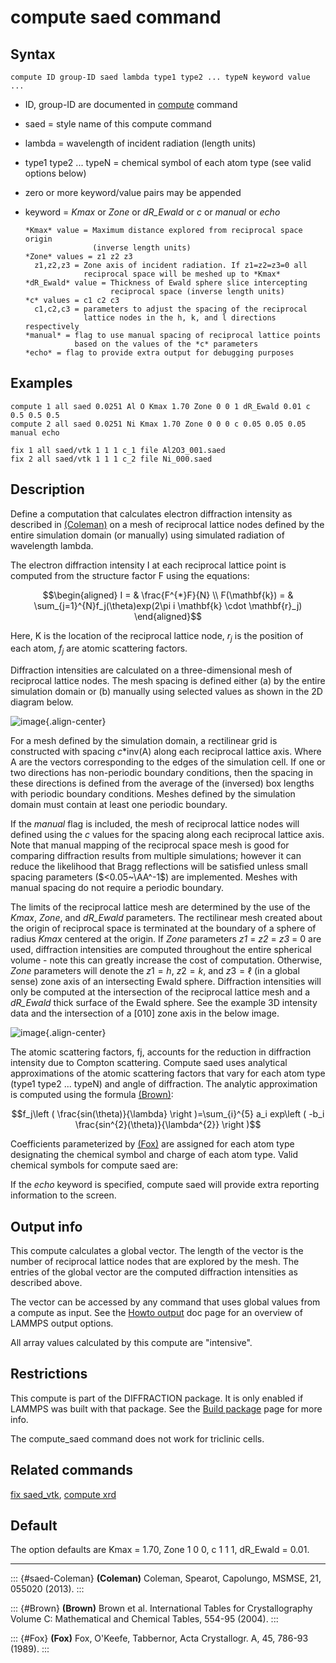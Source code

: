 # compute saed command

## Syntax

    compute ID group-ID saed lambda type1 type2 ... typeN keyword value ...

-   ID, group-ID are documented in [compute](compute) command

-   saed = style name of this compute command

-   lambda = wavelength of incident radiation (length units)

-   type1 type2 \... typeN = chemical symbol of each atom type (see
    valid options below)

-   zero or more keyword/value pairs may be appended

-   keyword = *Kmax* or *Zone* or *dR_Ewald* or *c* or *manual* or
    *echo*

        *Kmax* value = Maximum distance explored from reciprocal space origin
                       (inverse length units)
        *Zone* values = z1 z2 z3
          z1,z2,z3 = Zone axis of incident radiation. If z1=z2=z3=0 all
                     reciprocal space will be meshed up to *Kmax*
        *dR_Ewald* value = Thickness of Ewald sphere slice intercepting
                           reciprocal space (inverse length units)
        *c* values = c1 c2 c3
          c1,c2,c3 = parameters to adjust the spacing of the reciprocal
                     lattice nodes in the h, k, and l directions respectively
        *manual* = flag to use manual spacing of reciprocal lattice points
                   based on the values of the *c* parameters
        *echo* = flag to provide extra output for debugging purposes

## Examples

``` LAMMPS
compute 1 all saed 0.0251 Al O Kmax 1.70 Zone 0 0 1 dR_Ewald 0.01 c 0.5 0.5 0.5
compute 2 all saed 0.0251 Ni Kmax 1.70 Zone 0 0 0 c 0.05 0.05 0.05 manual echo

fix 1 all saed/vtk 1 1 1 c_1 file Al2O3_001.saed
fix 2 all saed/vtk 1 1 1 c_2 file Ni_000.saed
```

## Description

Define a computation that calculates electron diffraction intensity as
described in [(Coleman)](saed-Coleman) on a mesh of reciprocal lattice
nodes defined by the entire simulation domain (or manually) using
simulated radiation of wavelength lambda.

The electron diffraction intensity I at each reciprocal lattice point is
computed from the structure factor F using the equations:

$$\begin{aligned}
I = & \frac{F^{*}F}{N} \\
F(\mathbf{k}) = & \sum_{j=1}^{N}f_j(\theta)exp(2\pi i \mathbf{k} \cdot \mathbf{r}_j)
\end{aligned}$$

Here, K is the location of the reciprocal lattice node, $r_j$ is the
position of each atom, $f_j$ are atomic scattering factors.

Diffraction intensities are calculated on a three-dimensional mesh of
reciprocal lattice nodes. The mesh spacing is defined either (a) by the
entire simulation domain or (b) manually using selected values as shown
in the 2D diagram below.

![image](img/saed_mesh.jpg){.align-center}

For a mesh defined by the simulation domain, a rectilinear grid is
constructed with spacing *c*\*inv(A) along each reciprocal lattice axis.
Where A are the vectors corresponding to the edges of the simulation
cell. If one or two directions has non-periodic boundary conditions,
then the spacing in these directions is defined from the average of the
(inversed) box lengths with periodic boundary conditions. Meshes defined
by the simulation domain must contain at least one periodic boundary.

If the *manual* flag is included, the mesh of reciprocal lattice nodes
will defined using the *c* values for the spacing along each reciprocal
lattice axis. Note that manual mapping of the reciprocal space mesh is
good for comparing diffraction results from multiple simulations;
however it can reduce the likelihood that Bragg reflections will be
satisfied unless small spacing parameters ($<0.05~\AA^-1$) are
implemented. Meshes with manual spacing do not require a periodic
boundary.

The limits of the reciprocal lattice mesh are determined by the use of
the *Kmax*, *Zone*, and *dR_Ewald* parameters. The rectilinear mesh
created about the origin of reciprocal space is terminated at the
boundary of a sphere of radius *Kmax* centered at the origin. If *Zone*
parameters *z1* = *z2* = *z3* = 0 are used, diffraction intensities are
computed throughout the entire spherical volume - note this can greatly
increase the cost of computation. Otherwise, *Zone* parameters will
denote the $z1=h$, $z2=k$, and $z3=\ell$ (in a global sense) zone axis
of an intersecting Ewald sphere. Diffraction intensities will only be
computed at the intersection of the reciprocal lattice mesh and a
*dR_Ewald* thick surface of the Ewald sphere. See the example 3D
intensity data and the intersection of a \[010\] zone axis in the below
image.

![image](img/saed_ewald_intersect.jpg){.align-center}

The atomic scattering factors, fj, accounts for the reduction in
diffraction intensity due to Compton scattering. Compute saed uses
analytical approximations of the atomic scattering factors that vary for
each atom type (type1 type2 \... typeN) and angle of diffraction. The
analytic approximation is computed using the formula [(Brown)](Brown):

$$f_j\left ( \frac{sin(\theta)}{\lambda} \right )=\sum_{i}^{5}
a_i exp\left ( -b_i \frac{sin^{2}(\theta)}{\lambda^{2}} \right )$$

Coefficients parameterized by [(Fox)](Fox) are assigned for each atom
type designating the chemical symbol and charge of each atom type. Valid
chemical symbols for compute saed are:

If the *echo* keyword is specified, compute saed will provide extra
reporting information to the screen.

## Output info

This compute calculates a global vector. The length of the vector is the
number of reciprocal lattice nodes that are explored by the mesh. The
entries of the global vector are the computed diffraction intensities as
described above.

The vector can be accessed by any command that uses global values from a
compute as input. See the [Howto output](Howto_output) doc page for an
overview of LAMMPS output options.

All array values calculated by this compute are \"intensive\".

## Restrictions

This compute is part of the DIFFRACTION package. It is only enabled if
LAMMPS was built with that package. See the [Build
package](Build_package) page for more info.

The compute_saed command does not work for triclinic cells.

## Related commands

[fix saed_vtk](fix_saed_vtk), [compute xrd](compute_xrd)

## Default

The option defaults are Kmax = 1.70, Zone 1 0 0, c 1 1 1, dR_Ewald =
0.01.

------------------------------------------------------------------------

::: {#saed-Coleman}
**(Coleman)** Coleman, Spearot, Capolungo, MSMSE, 21, 055020 (2013).
:::

::: {#Brown}
**(Brown)** Brown et al. International Tables for Crystallography Volume
C: Mathematical and Chemical Tables, 554-95 (2004).
:::

::: {#Fox}
**(Fox)** Fox, O\'Keefe, Tabbernor, Acta Crystallogr. A, 45, 786-93
(1989).
:::

